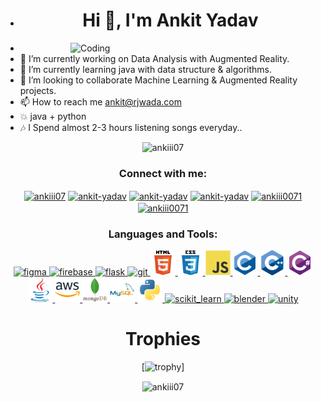 - <h1 align="center">Hi 👋, I'm Ankit Yadav</h1>
- <img align="right" alt="Coding" width="400" src="https://github.com/ankiii07/ankiii07/blob/main/_ankzzz_07_.png">
- 👀 I’m currently working on Data Analysis with Augmented Reality.
- 🌱 I’m currently learning java with data structure & algorithms.
- 💞️ I’m looking to collaborate Machine Learning & Augmented Reality projects.
- 📫 How to reach me ankit@rjwada.com
- 💥 java + python 
- 🎶 I Spend almost 2-3 hours listening songs everyday..
 <div align="center">
<img src="https://komarev.com/ghpvc/?username=ankiii07&label=Profile%20views&color=0e75b6&style=flat" alt="ankiii07" /> </p>
<div>
<h3 align="center">Connect with me:</h3>
<p align="center">
<a href="https://linkedin.com/in/ankit-yadav-892a061ab" target="blank"><img align="center" src="https://cdn.jsdelivr.net/npm/simple-icons@3.0.1/icons/linkedin.svg" alt="ankiii07" height="30" width="40" /></a>
<a href="https://stackoverflow.com/users/15778184/ankit-yadav" target="blank"><img align="center" src="https://cdn.jsdelivr.net/npm/simple-icons@3.0.1/icons/stackoverflow.svg" alt="ankit-yadav" height="30" width="40" /></a>
<a href="https://kaggle.com/ankiii07" target="blank"><img align="center" src="https://cdn.jsdelivr.net/npm/simple-icons@3.0.1/icons/kaggle.svg" alt="ankit-yadav" height="30" width="40" /></a>
<a href="https://instagram.com/_ankiii_07_?igshid=1rckp2cuujy8t" target="blank"><img align="center" src="https://cdn.jsdelivr.net/npm/simple-icons@3.0.1/icons/instagram.svg" alt="ankit-yadav" height="30" width="40" /></a>
<a href="https://www.codechef.com/users/ankiii0071" target="blanK"><img align="center" src="https://cdn.jsdelivr.net/npm/simple-icons@3.1.0/icons/codechef.svg" alt="ankiii0071" height="30" width="40" /></a>
<a href="https://www.hackerrank.com/ankiii0071" target="blank"><img align="center" src="https://cdn.jsdelivr.net/npm/simple-icons@3.0.1/icons/hackerrank.svg" alt="ankiii0071" height="30" width="40" /></a>
</p>
<h3 align="center">Languages and Tools:</h3>
 <p align="center">  <a href="https://www.figma.com/" target="_blank"> <img src="https://www.vectorlogo.zone/logos/figma/figma-icon.svg" alt="figma" width="40" height="40"/> </a> 
  <a href="https://firebase.google.com/" target="_blank"> <img src="https://www.vectorlogo.zone/logos/firebase/firebase-icon.svg" alt="firebase" width="40" height="40"/> </a> 
  <a href="https://flask.palletsprojects.com/" target="_blank"> <img src="https://www.vectorlogo.zone/logos/pocoo_flask/pocoo_flask-icon.svg" alt="flask" width="40" height="40"/> </a> 
  <a href="https://git-scm.com/" target="_blank"> <img src="https://www.vectorlogo.zone/logos/git-scm/git-scm-icon.svg" alt="git" width="40" height="40"/> </a> 
  <a href="https://www.w3.org/html/" target="_blank"> <img src="https://raw.githubusercontent.com/devicons/devicon/master/icons/html5/html5-original-wordmark.svg" alt="html5" width="40" height="40"/> </a>
  <a href="https://www.w3schools.com/css/" target="_blank" rel="noreferrer"> <img src="https://raw.githubusercontent.com/devicons/devicon/master/icons/css3/css3-original-wordmark.svg" alt="css3" width="40" height="40"/> </a> 
  <a href="https://developer.mozilla.org/en-US/docs/Web/JavaScript" target="_blank"> <img src="https://raw.githubusercontent.com/devicons/devicon/master/icons/javascript/javascript-original.svg" alt="javascript" width="40" height="40"/> </a> 
   <a href="https://www.cprogramming.com/" target="_blank" rel="noreferrer"> <img src="https://raw.githubusercontent.com/devicons/devicon/master/icons/c/c-original.svg" alt="c" width="40" height="40"/> </a>
  <a href="https://www.w3schools.com/cpp/" target="_blank" rel="noreferrer"> <img src="https://raw.githubusercontent.com/devicons/devicon/master/icons/cplusplus/cplusplus-original.svg" alt="cplusplus" width="40" height="40"/> </a> 
  <a href="https://www.w3schools.com/cs/" target="_blank" rel="noreferrer"> <img src="https://raw.githubusercontent.com/devicons/devicon/master/icons/csharp/csharp-original.svg" alt="csharp" width="40" height="40"/> </a> 
  <a href="https://www.java.com" target="_blank"> <img src="https://raw.githubusercontent.com/devicons/devicon/master/icons/java/java-original.svg" alt="java" width="40" height="40"/> </a>  
  <a href="https://aws.amazon.com" target="_blank"> <img src="https://raw.githubusercontent.com/devicons/devicon/master/icons/amazonwebservices/amazonwebservices-original-wordmark.svg" alt="aws" width="40" height="40"/> </a>   
  <a href="https://www.mongodb.com/" target="_blank"> <img src="https://raw.githubusercontent.com/devicons/devicon/master/icons/mongodb/mongodb-original-wordmark.svg" alt="mongodb" width="40" height="40"/> </a> 
  <a href="https://www.mysql.com/" target="_blank"> <img src="https://raw.githubusercontent.com/devicons/devicon/master/icons/mysql/mysql-original-wordmark.svg" alt="mysql" width="40" height="40"/> </a>
  <a href="https://www.python.org" target="_blank"> <img src="https://raw.githubusercontent.com/devicons/devicon/master/icons/python/python-original.svg" alt="python" width="40" height="40"/> </a>
  <a href="https://scikit-learn.org/" target="_blank"> <img src="https://upload.wikimedia.org/wikipedia/commons/0/05/Scikit_learn_logo_small.svg" alt="scikit_learn" width="40" height="40"/> </a>
  <a href="https://www.blender.org/" target="_blank" rel="noreferrer"> <img src="https://download.blender.org/branding/community/blender_community_badge_white.svg" alt="blender" width="40" height="40"/> </a> 
  <a href="https://unity.com/" target="_blank"> <img src="https://www.vectorlogo.zone/logos/unity3d/unity3d-icon.svg" alt="unity" width="40" height="40"/> </a> </p>
<div>
 <h1 align="center">Trophies</h1>
<div align="center">
    
[![trophy](https://github-profile-trophy.vercel.app/?username=ankiii07&theme=monokai&column=4&margin-w=15&margin-h=15)]
</div>
<div align="center">  
<p><img align="center" src="https://github-readme-streak-stats.herokuapp.com/?user=ankiii07&theme=dark&show_icons=true&" alt="ankiii07" /></p>
<div>



